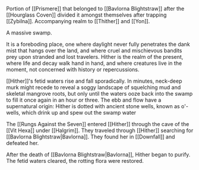 Portion of [[Prismere]] that belonged to [[Bavlorna Blightstraw]] after the [[Hourglass Coven]] divided it amongst themselves after trapping [[Zybilna]]. Accompanying realm to [[Thither]] and [[Yon]].

A massive swamp. 

It is a foreboding place, one where daylight never fully penetrates the dank mist that hangs over the land, and where cruel and mischievous bandits prey upon stranded and lost travelers. Hither is the realm of the present, where life and decay walk hand in hand, and where creatures live in the moment, not concerned with history or repercussions.

[[Hither]]'s fetid waters rise and fall sporadically. In minutes, neck-deep murk might recede to reveal a soggy landscape of squelching mud and skeletal mangrove roots, but only until the waters ooze back into the swamp to fill it once again in an hour or three. The ebb and flow have a supernatural origin: Hither is dotted with ancient stone wells, known as o'-wells, which drink up and spew out the swamp water

The [[Rungs Against the Seven]] entered [[Hither]] through the cave of the [[Vit Hexa]] under [[Halgrim]]. They traveled through [[Hither]] searching for [[Bavlorna Blightstraw|Bavlorna]]. They found her in [[Downfall]] and defeated her.

After the death of [[Bavlorna Blightstraw|Bavlorna]], Hither began to purify. The fetid waters cleared, the rotting flora were restored.